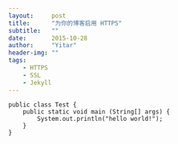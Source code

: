```yaml
---
layout:     post
title:      "为你的博客启用 HTTPS"
subtitle:   ""
date:       2015-10-28
author:     "Yitar"
header-img: ""
tags:
    - HTTPS
    - SSL
    - Jekyll
---
```


    public class Test {
        public static void main (String[] args) {
            System.out.println("hello world!");
        }
    }